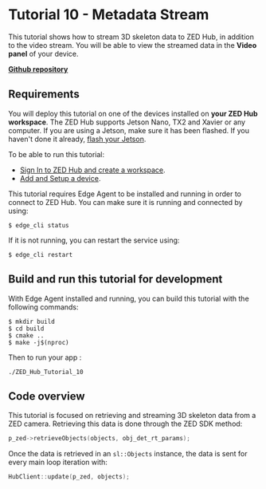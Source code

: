 # Tutorial 10 - Metadata Stream

This tutorial shows how to stream 3D skeleton data to ZED Hub, in addition to the video stream. You will be able to view the streamed data in the **Video panel** of your device.

[**Github repository**](https://github.com/stereolabs/zed-hub-examples/tree/main/tutorials/tutorial_10_metadata_stream)

## Requirements

You will deploy this tutorial on one of the devices installed on **your ZED Hub workspace**. The ZED Hub supports Jetson Nano, TX2 and Xavier or any computer. If you are using a Jetson, make sure it has been flashed. If you haven't done it already, [flash your Jetson](https://docs.nvidia.com/sdk-manager/install-with-sdkm-jetson/index.html).

To be able to run this tutorial:

- [Sign In to ZED Hub and create a workspace](https://www.stereolabs.com/docs/cloud/overview/get-started/).
- [Add and Setup a device](https://www.stereolabs.com/docs/cloud/overview/get-started/#add-a-camera).

This tutorial requires Edge Agent to be installed and running in order to connect to ZED Hub. You can make sure it is running and connected by using:

```
$ edge_cli status
```

If it is not running, you can restart the service using:

```
$ edge_cli restart
```

## Build and run this tutorial for development

With Edge Agent installed and running, you can build this tutorial with the following commands:

```
$ mkdir build
$ cd build
$ cmake ..
$ make -j$(nproc)
```

Then to run your app :

```
./ZED_Hub_Tutorial_10
```

## Code overview

This tutorial is focused on retrieving and streaming 3D skeleton data from a ZED camera. Retrieving this data is done through the ZED SDK method:

```c++
p_zed->retrieveObjects(objects, obj_det_rt_params);
```

Once the data is retrieved in an `sl::Objects` instance, the data is sent for every main loop iteration with:

```c++
HubClient::update(p_zed, objects);
```

